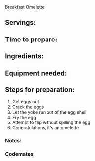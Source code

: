 Breakfast Omelette 

## Servings: 

## Time to prepare: 

## Ingredients:


## Equipment needed:


## Steps for preparation:
1. Get eggs out
2. Crack the eggs
3. Let the yoke run out of the egg shell
4. Fry the egg
5. Attempt to flip without spilling the egg
6. Congratulations, it's an omelette


### Notes:



### Codemates #

